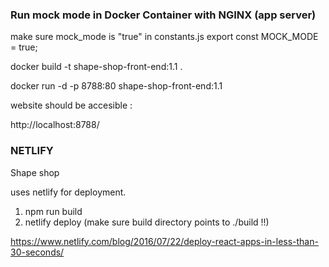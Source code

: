 



### Run mock mode in Docker Container with NGINX (app server)

make sure mock_mode is "true" in constants.js
export const MOCK_MODE = true;


docker build -t shape-shop-front-end:1.1 .

docker run -d -p 8788:80 shape-shop-front-end:1.1 

website should be accesible :

http://localhost:8788/


### NETLIFY


Shape shop

uses netlify for deployment.

1. npm run build
2. netlify deploy (make sure build directory points to ./build   !!)


https://www.netlify.com/blog/2016/07/22/deploy-react-apps-in-less-than-30-seconds/






